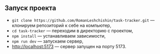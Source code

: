 <h2>Запуск проекта</h2>

- `git clone https://github.com/RomanLeshchishin/task-tracker.git` — клонируем репозиторий к себе на компьютер,
- `cd task-tracker` — переходим в директорию с проектом,
- `npm install` — устанавливаем зависимости,
- `npm run dev` — запускаем сервер,
- [http://localhost:5173](http://localhost:5173) — сервер запущен на порту 5173.
